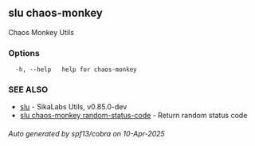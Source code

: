 ## slu chaos-monkey

Chaos Monkey Utils

### Options

```
  -h, --help   help for chaos-monkey
```

### SEE ALSO

* [slu](slu.md)	 - SikaLabs Utils, v0.85.0-dev
* [slu chaos-monkey random-status-code](slu_chaos-monkey_random-status-code.md)	 - Return random status code

###### Auto generated by spf13/cobra on 10-Apr-2025
